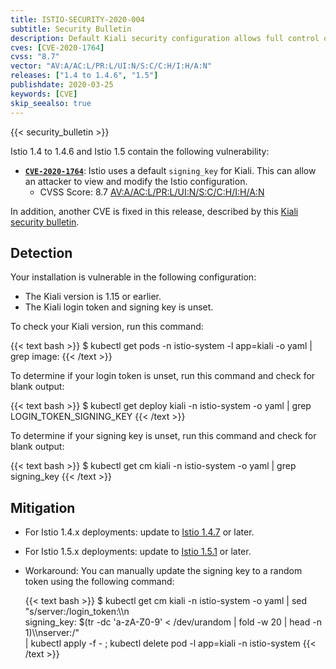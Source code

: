 ```yaml
---
title: ISTIO-SECURITY-2020-004
subtitle: Security Bulletin
description: Default Kiali security configuration allows full control of mesh.
cves: [CVE-2020-1764]
cvss: "8.7"
vector: "AV:A/AC:L/PR:L/UI:N/S:C/C:H/I:H/A:N"
releases: ["1.4 to 1.4.6", "1.5"]
publishdate: 2020-03-25
keywords: [CVE]
skip_seealso: true
---
```


{{< security_bulletin >}}

Istio 1.4 to 1.4.6 and Istio 1.5 contain the following vulnerability:

* __[`CVE-2020-1764`](https://cve.mitre.org/cgi-bin/cvename.cgi?name=CVE-2020-1764)__:
  Istio uses a default `signing_key` for Kiali. This can allow an attacker to view and modify the Istio configuration.
  * CVSS Score: 8.7 [AV:A/AC:L/PR:L/UI:N/S:C/C:H/I:H/A:N](https://nvd.nist.gov/vuln-metrics/cvss/v3-calculator?vector=AV:A/AC:L/PR:L/UI:N/S:C/C:H/I:H/A:N&version=3.1)

In addition, another CVE is fixed in this release, described by this
[Kiali security bulletin](https://kiali.io/news/security-bulletins/kiali-security-001/).

## Detection

Your installation is vulnerable in the following configuration:

* The Kiali version is 1.15 or earlier.
* The Kiali login token and signing key is unset.

To check your Kiali version, run this command:

{{< text bash >}}
$ kubectl get pods -n istio-system -l app=kiali -o yaml | grep image:
{{< /text >}}

To determine if your login token is unset, run this command and check for blank output:

{{< text bash >}}
$ kubectl get deploy kiali -n istio-system -o yaml | grep LOGIN_TOKEN_SIGNING_KEY
{{< /text >}}

To determine if your signing key is unset, run this command and check for blank output:

{{< text bash >}}
$ kubectl get cm kiali -n istio-system -o yaml | grep signing_key
{{< /text >}}

## Mitigation

* For Istio 1.4.x deployments: update to [Istio 1.4.7](/news/releases/1.4.x/announcing-1.4.7) or later.
* For Istio 1.5.x deployments: update to [Istio 1.5.1](/news/releases/1.5.x/announcing-1.5.1) or later.
* Workaround: You can manually update the signing key to a random token using the following command:

    {{< text bash >}}
    $ kubectl get cm kiali -n istio-system -o yaml | sed "s/server:/login_token:\\\n \
    signing_key: $(tr -dc 'a-zA-Z0-9' < /dev/urandom | fold -w 20 | head -n 1)\\\nserver:/" \
    | kubectl apply -f - ; kubectl delete pod -l app=kiali -n istio-system
    {{< /text >}}
